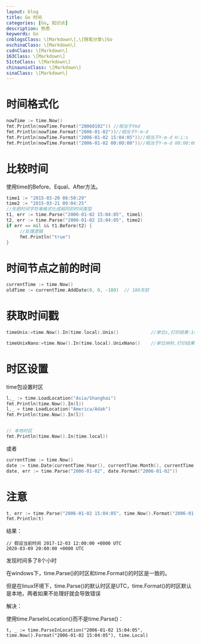 ```yaml
---
layout: blog
title: Go 时间
categories: [Go, 知识点]
description: 熟悉
keywords: Go
cnblogsClass: \[Markdown\],\[随笔分类\]Go
oschinaClass: \[Markdown\]
csdnClass: \[Markdown\]
163Class: \[Markdown\]
51ctoClass: \[Markdown\]
chinaunixClass: \[Markdown\]
sinaClass: \[Markdown\]
---
```


# 时间格式化

```go
nowTime := time.Now()
fmt.Println(nowTime.Format("20060102")) //相当于Ymd
fmt.Println(nowTime.Format("2006-01-02"))//相当于Y-m-d
fmt.Println(nowTime.Format("2006-01-02 15:04:05"))//相当于Y-m-d H:i:s
fmt.Println(nowTime.Format("2006-01-02 00:00:00"))//相当于Y-m-d 00:00:00
```

# 比较时间
使用time的Before、Equal、After方法。

```go
time1 := "2015-03-20 08:50:29"
time2 := "2015-03-21 09:04:25"
//先把时间字符串格式化成相同的时间类型
t1, err := time.Parse("2006-01-02 15:04:05", time1)
t2, err := time.Parse("2006-01-02 15:04:05", time2)
if err == nil && t1.Before(t2) {
     //处理逻辑
     fmt.Println("true")
}
```

# 时间节点之前的时间

```go
currentTime := time.Now()
oldTime := currentTime.AddDate(0, 0, -180)  // 180天前
```

# 获取时间戳
```go
timeUnix:=time.Now().In(time.local).Unix()            //单位s,打印结果:1491888244

timeUnixNano:=time.Now().In(time.local).UnixNano()    //单位纳秒,打印结果：1491888244752784461
```

# 时区设置
time包设置时区
```go
l,_ := time.LoadLocation("Asia/Shanghai")
fmt.Println(time.Now().In(l))
l,_ = time.LoadLocation("America/Adak")
fmt.Println(time.Now().In(l))


// 本地时区
fmt.Println(time.Now().In(time.local))
```
或者
```go
currentTime := time.Now()
date := time.Date(currentTime.Year(), currentTime.Month(), currentTime.Day(), 0, 0, 0, 0, currentTime.Location())
date, err := time.Parse("2006-01-02", date.Format("2006-01-02"))
```

# 注意
```go
t, err := time.Parse("2006-01-02 15:04:05", time.Now().Format("2006-01-02 15:04:05"))
fmt.Println(t)
```
结果：
```
// 假设当前时间 2017-12-03 12:00:00 +0000 UTC
2020-03-09 20:00:00 +0000 UTC
```
发现时间多了8个小时

在windows下，time.Parse()的时区和time.Format()的时区是一致的。

但是在linux环境下，time.Parse()的默认时区是UTC，time.Format()的时区默认是本地，两者如果不处理好就会导致错误

解决：

使用time.ParseInLocation()而不是time.Parse()：
```
t, _ := time.ParseInLocation("2006-01-02 15:04:05", time.Now().Format("2006-01-02 15:04:05"), time.Local)
```